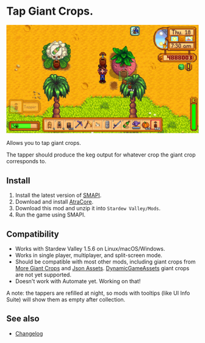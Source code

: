 Tap Giant Crops.
=================================
![Header image](docs/tappers.jpg)

Allows you to tap giant crops.

The tapper should produce the keg output for whatever crop the giant crop corresponds to.

## Install

1. Install the latest version of [SMAPI](https://smapi.io).
2. Download and install [AtraCore](https://www.nexusmods.com/stardewvalley/mods/12932).
2. Download this mod and unzip it into `Stardew Valley/Mods`.
3. Run the game using SMAPI.

## Compatibility

* Works with Stardew Valley 1.5.6 on Linux/macOS/Windows.
* Works in single player, multiplayer, and split-screen mode.
* Should be compatible with most other mods, including giant crops from [More Giant Crops](https://www.nexusmods.com/stardewvalley/mods/5263) and [Json Assets](https://www.nexusmods.com/stardewvalley/mods/1720). [DynamicGameAssets](https://www.nexusmods.com/stardewvalley/mods/9365?tab=description) giant crops are not yet supported.
* Doesn't work with Automate yet. Working on that!

A note: the tappers are refilled at night, so mods with tooltips (like UI Info Suite) will show them as empty after collection.

## See also

* [Changelog](docs/Changelog.md)
